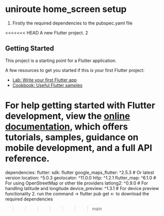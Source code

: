 # uniroute home_screen setup
1. Firstly the required dependencies to the pubspec.yaml file

<<<<<<< HEAD
A new Flutter project.
2
## Getting Started

This project is a starting point for a Flutter application.

A few resources to get you started if this is your first Flutter project:

- [Lab: Write your first Flutter app](https://docs.flutter.dev/get-started/codelab)
- [Cookbook: Useful Flutter samples](https://docs.flutter.dev/cookbook)

For help getting started with Flutter development, view the
[online documentation](https://docs.flutter.dev/), which offers tutorials,
samples, guidance on mobile development, and a full API reference.
=======
   dependencies:
    flutter:
        sdk: flutter
    google_maps_flutter: ^2.5.3  # Or latest version
    location: ^5.0.3
    geolocator: ^11.0.0
    http: ^1.2.1
    flutter_map: ^6.1.0 # For using OpenStreetMap or other tile providers
    latlong2: ^0.9.0  # For handling latitude and longitude
    device_preview: ^1.3.1 # For device preview functionality
2. run the command -> flutter pub get <- to download the required dependencies
>>>>>>> main

